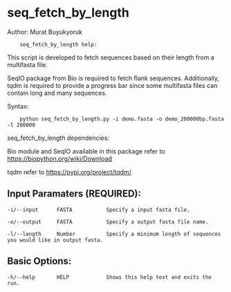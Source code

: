 # seq_fetch_by_length

Author: Murat Buyukyoruk

        seq_fetch_by_length help:

This script is developed to fetch sequences based on their length from a multifasta file. 

SeqIO package from Bio is required to fetch flank sequences. Additionally, tqdm is required to provide a progress bar since some multifasta files can contain 
long and many sequences.

Syntax:

        python seq_fetch_by_length.py -i demo.fasta -o demo_200000bp.fasta -l 200000

seq_fetch_by_length dependencies:

Bio module and SeqIO available in this package          refer to https://biopython.org/wiki/Download

tqdm                                                    refer to https://pypi.org/project/tqdm/

Input Paramaters (REQUIRED):
----------------------------
	-i/--input		FASTA			Specify a input fasta file.

	-o/--output		FASTA			Specify a output fasta file name.

	-l/--length		Number			Specify a minimum length of sequences you would like in output fasta.

Basic Options:
--------------
	-h/--help		HELP			Shows this help text and exits the run.

